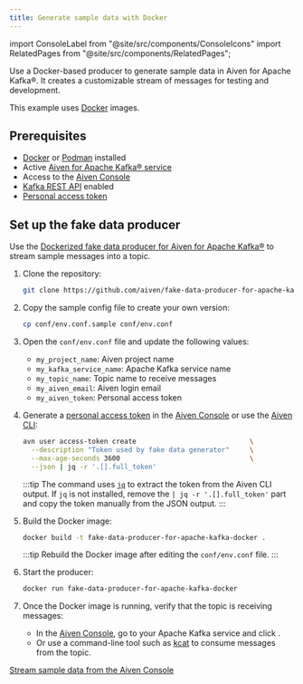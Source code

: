 ```yaml
---
title: Generate sample data with Docker
---
```

import ConsoleLabel from "@site/src/components/ConsoleIcons"
import RelatedPages from "@site/src/components/RelatedPages";

Use a Docker-based producer to generate sample data in Aiven for Apache Kafka®. It creates a customizable stream of messages for testing and development.

This example uses [Docker](https://www.docker.com/) images.

## Prerequisites

- [Docker](https://www.docker.com/) or [Podman](https://podman.io/) installed
- Active [Aiven for Apache Kafka® service](/docs/products/kafka/create-kafka-service)
- Access to the [Aiven Console](https://console.aiven.io)
- [Kafka REST API](https://aiven.io/docs/products/kafka/karapace/howto/enable-karapace)
  enabled
- [Personal access token](/docs/platform/howto/create_authentication_token)


## Set up the fake data producer

Use the [Dockerized fake data producer for Aiven for Apache Kafka®](https://github.com/aiven/fake-data-producer-for-apache-kafka-docker) to stream sample messages into a topic.

1. Clone the repository:

   ```bash
   git clone https://github.com/aiven/fake-data-producer-for-apache-kafka-docker
   ```

1. Copy the sample config file to create your own version:

   ```bash
   cp conf/env.conf.sample conf/env.conf
   ```

1. Open the `conf/env.conf` file and update the following values:

   - `my_project_name`: Aiven project name
   - `my_kafka_service_name`: Apache Kafka service name
   - `my_topic_name`: Topic name to receive messages
   - `my_aiven_email`: Aiven login email
   - `my_aiven_token`: Personal access token

1. Generate a [personal access token](/docs/platform/howto/create_authentication_token)
   in the [Aiven Console](https://console.aiven.io) or use the [Aiven CLI](/docs/tools/cli):

   ```bash
   avn user access-token create                            \
     --description "Token used by fake data generator"     \
     --max-age-seconds 3600                                \
     --json | jq -r '.[].full_token'
   ```

   :::tip
   The command uses [`jq`](https://stedolan.github.io/jq/) to extract the token from the
   Aiven CLI output. If `jq` is not installed, remove the `| jq -r '.[].full_token'`
   part and copy the token manually from the JSON output.
   :::

1. Build the Docker image:

   ```bash
   docker build -t fake-data-producer-for-apache-kafka-docker .
   ```

   :::tip
   Rebuild the Docker image after editing the `conf/env.conf` file.
   :::

1. Start the producer:

   ```bash
   docker run fake-data-producer-for-apache-kafka-docker
   ```

1. Once the Docker image is running, verify that the topic is receiving messages:

   - In the [Aiven Console](https://console.aiven.io), go to your Apache Kafka service
     and click <ConsoleLabel name="topics" />.
   - Or use a command-line tool such as [kcat](/docs/products/kafka/howto/kcat) to
     consume messages from the topic.

<RelatedPages />

[Stream sample data from the Aiven Console](/docs/products/kafka/howto/generate-sample-data)
